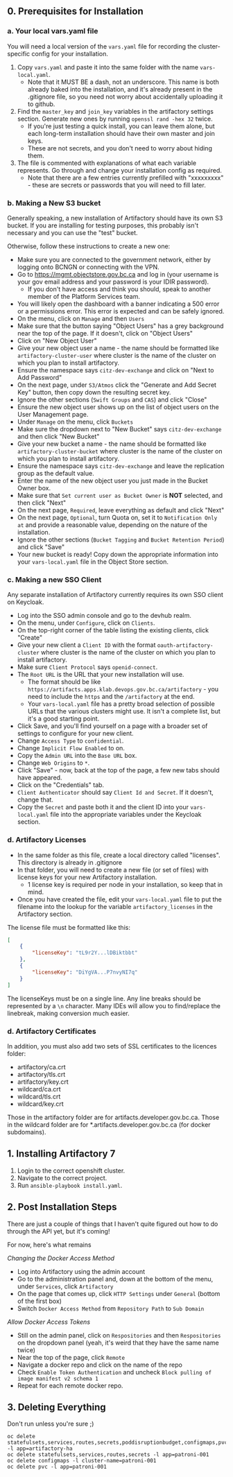 ## 0. Prerequisites for Installation

### a. Your local vars.yaml file

You will need a local version of the `vars.yaml` file for recording the cluster-specific config for your installation.

1. Copy `vars.yaml` and paste it into the same folder with the name `vars-local.yaml`.
   * Note that it MUST BE a dash, not an underscore. This name is both already baked into the installation, and it's already present in the .gitignore file, so you need not worry about accidentally uploading it to github.
2. Find the `master_key` and `join_key` variables in the artifactory settings section. Generate new ones by running `openssl rand -hex 32` twice.
   * If you're just testing a quick install, you can leave them alone, but each long-term installation should have their own master and join keys.
   * These are not secrets, and you don't need to worry about hiding them.
3. The file is commented with explanations of what each variable represents. Go through and change your installation config as required.
   * Note that there are a few entries currently prefilled with "xxxxxxxxx" - these are secrets or passwords that you will need to fill later.


### b. Making a New S3 bucket

Generally speaking, a new installation of Artifactory should have its own S3 bucket.
If you are installing for testing purposes, this probably isn't necessary and you can use the "test" bucket.

Otherwise, follow these instructions to create a new one:

* Make sure you are connected to the government network, either by logging onto BCNGN or connecting with the VPN.
* Go to https://mgmt.objectstore.gov.bc.ca and log in (your username is your gov email address and your password is your IDIR password).
   * If you don't have access and think you should, speak to another member of the Platform Services team.
* You will likely open the dashboard with a banner indicating a 500 error or a permissions error. This error is expected and can be safely ignored.
* On the menu, click on `Manage` and then `Users`
* Make sure that the button saying "Object Users" has a grey background near the top of the page. If it doesn't, click on "Object Users"
* Click on "New Object User"
* Give your new object user a name - the name should be formatted like `artifactory-cluster-user` where cluster is the name of the cluster on which you plan to install artifactory.
* Ensure the namespace says `citz-dev-exchange` and click on "Next to Add Password"
* On the next page, under `S3/Atmos` click the "Generate and Add Secret Key" button, then copy down the resulting secret key. 
* Ignore the other sections (`Swift Groups` and `CAS`) and click "Close"
* Ensure the new object user shows up on the list of object users on the User Management page.
* Under `Manage` on the menu, click `Buckets`
* Make sure the dropdown next to "New Bucket" says `citz-dev-exchange` and then click "New Bucket"
* Give your new bucket a name - the name should be formatted like `artifactory-cluster-bucket` where cluster is the name of the cluster on which you plan to install artifactory.
* Ensure the namespace says `citz-dev-exchange` and leave the replication group as the default value.
* Enter the name of the new object user you just made in the Bucket Owner box.
* Make sure that `Set current user as Bucket Owner` is **NOT** selected, and then click "Next"
* On the next page, `Required`, leave everything as default and click "Next"
* On the next page, `Optional`, turn Quota on, set it to `Notification Only at` and provide a reasonable value, depending on the nature of the installation.
* Ignore the other sections (`Bucket Tagging` and `Bucket Retention Period`) and click "Save"
* Your new bucket is ready! Copy down the appropriate information into your `vars-local.yaml` file in the Object Store section.

### c. Making a new SSO Client

Any separate installation of Artifactory currently requires its own SSO client on Keycloak. 

* Log into the SSO admin console and go to the devhub realm.
* On the menu, under `Configure`, click on `Clients`.
* On the top-right corner of the table listing the existing clients, click "Create"
* Give your new client a `Client ID` with the format `oauth-artifactory-cluster` where cluster is the name of the cluster on which you plan to install artifactory.
* Make sure `Client Protocol` says `openid-connect`.
* The `Root URL` is the URL that your new installation will use. 
   * The format should be like `https://artifacts.apps.klab.devops.gov.bc.ca/artifactory` - you need to include the `https` and the `/artifactory` at the end.
   * Your `vars-local.yaml` file has a pretty broad selection of possible URLs that the various clusters might use. It isn't a complete list, but it's a good starting point.
* Click Save, and you'll find yourself on a page with a broader set of settings to configure for your new client.
* Change `Access Type` to `confidential`. 
* Change `Implicit Flow Enabled` to on.
* Copy the `Admin URL` into the `Base URL` box.
* Change `Web Origins` to `*`.
* Click "Save" - now, back at the top of the page, a few new tabs should have appeared.
* Click on the "Credentials" tab.
* `Client Authenticator` should say `Client Id and Secret`. If it doesn't, change that. 
* Copy the `Secret` and paste both it and the client ID into your `vars-local.yaml` file into the appropriate variables under the Keycloak section.

### d. Artifactory Licenses

* In the same folder as this file, create a local directory called "licenses". This directory is already in .gitignore
* In that folder, you will need to create a new file (or set of files) with license keys for your new Artifactory installation.
   * 1 license key is required per node in your installation, so keep that in mind.
* Once you have created the file, edit your `vars-local.yaml` file to put the filename into the lookup for the variable `artifactory_licenses` in the Artifactory section.

The license file must be formatted like this:

```json
[
    {
        "licenseKey": "tL9r2Y...lDBiktbbt"
    },
    {
        "licenseKey": "DiYgVA...P7nvyNI7q"
    }
]
```

The licenseKeys must be on a single line. Any line breaks should be represented by a `\n` character. Many IDEs will allow you to find/replace the linebreak, making conversion much easier.

### d. Artifactory Certificates

In addition, you must also add two sets of SSL certificates to the licences folder:
* artifactory/ca.crt
* artifactory/tls.crt
* artifactory/key.crt
* wildcard/ca.crt
* wildcard/tls.crt
* wildcard/key.crt

Those in the artifactory folder are for artifacts.developer.gov.bc.ca.
Those in the wildcard folder are for *.artifacts.developer.gov.bc.ca (for docker subdomains).

## 1. Installing Artifactory 7

1. Login to the correct openshift cluster.
2. Navigate to the correct project.
3. Run `ansible-playbook install.yaml`.

## 2. Post Installation Steps

There are just a couple of things that I haven't quite figured out how to do through the API yet, but it's coming!

For now, here's what remains

*Changing the Docker Access Method*

* Log into Artifactory using the admin account
* Go to the administration panel and, down at the bottom of the menu, under `Services`, click `Artifactory`
* On the page that comes up, click `HTTP Settings` under `General` (bottom of the first box)
* Switch `Docker Access Method` from `Repository Path` to `Sub Domain`

*Allow Docker Access Tokens*

* Still on the admin panel, click on `Respositories` and then `Respositories` on the dropdown panel (yeah, it's weird that they have the same name twice)
* Near the top of the page, click `Remote`
* Navigate a docker repo and click on the name of the repo
* Check `Enable Token Authentication` and uncheck `Block pulling of image manifest v2 schema 1`
* Repeat for each remote docker repo.

## 3. Deleting Everything

Don't run unless you're sure ;)

```
oc delete statefulsets,services,routes,secrets,poddisruptionbudget,configmaps,pvc -l app=artifactory-ha
oc delete statefulsets,services,routes,secrets -l app=patroni-001
oc delete configmaps -l cluster-name=patroni-001
oc delete pvc -l app=patroni-001
```
